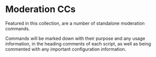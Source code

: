 # Moderation CCs
Featured in this collection, are a number of standalone moderation commands.

Commands will be marked down with their purpose and any usage information, in the heading comments of each script, as well as being commented with any important configuration information.
